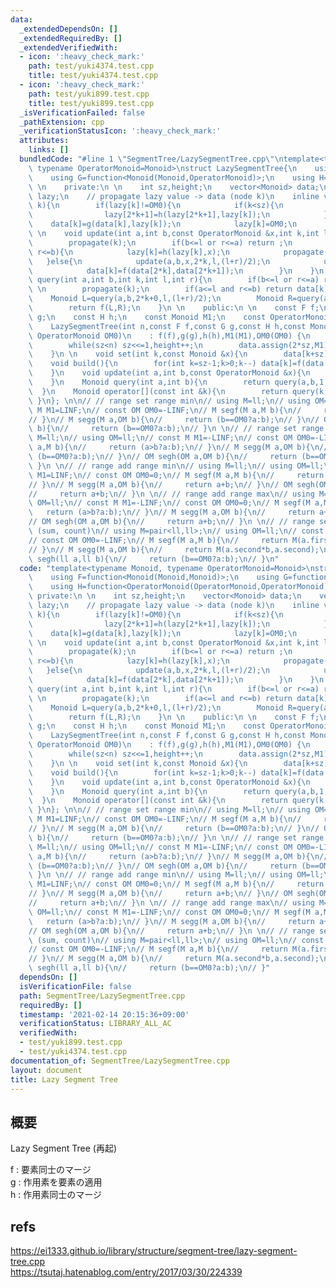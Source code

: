 ```yaml
---
data:
  _extendedDependsOn: []
  _extendedRequiredBy: []
  _extendedVerifiedWith:
  - icon: ':heavy_check_mark:'
    path: test/yuki4374.test.cpp
    title: test/yuki4374.test.cpp
  - icon: ':heavy_check_mark:'
    path: test/yuki899.test.cpp
    title: test/yuki899.test.cpp
  _isVerificationFailed: false
  _pathExtension: cpp
  _verificationStatusIcon: ':heavy_check_mark:'
  attributes:
    links: []
  bundledCode: "#line 1 \"SegmentTree/LazySegmentTree.cpp\"\ntemplate<typename Monoid,\
    \ typename OperatorMonoid=Monoid>\nstruct LazySegmentTree{\n    using F=function<Monoid(Monoid,Monoid)>;\n\
    \    using G=function<Monoid(Monoid,OperatorMonoid)>;\n    using H=function<OperatorMonoid(OperatorMonoid,OperatorMonoid)>;\n\
    \ \n    private:\n \n    int sz,height;\n    vector<Monoid> data;\n    vector<OperatorMonoid>\
    \ lazy;\n    // propagate lazy value -> data (node k)\n    inline void propagate(int\
    \ k){\n        if(lazy[k]!=OM0){\n            if(k<sz){\n                lazy[2*k+0]=h(lazy[2*k+0],lazy[k]);\n\
    \                lazy[2*k+1]=h(lazy[2*k+1],lazy[k]);\n            }\n        \
    \    data[k]=g(data[k],lazy[k]);\n            lazy[k]=OM0;\n        }\n    }\n\
    \ \n    void update(int a,int b,const OperatorMonoid &x,int k,int l,int r){\n\
    \        propagate(k);\n        if(b<=l or r<=a) return ;\n        if(a<=l and\
    \ r<=b){\n            lazy[k]=h(lazy[k],x);\n            propagate(k);\n     \
    \   }else{\n            update(a,b,x,2*k,l,(l+r)/2);\n            update(a,b,x,2*k+1,(l+r)/2,r);\n\
    \            data[k]=f(data[2*k],data[2*k+1]);\n        }\n    }\n \n    Monoid\
    \ query(int a,int b,int k,int l,int r){\n        if(b<=l or r<=a) return M1;\n\
    \ \n        propagate(k);\n        if(a<=l and r<=b) return data[k];\n \n    \
    \    Monoid L=query(a,b,2*k+0,l,(l+r)/2);\n        Monoid R=query(a,b,2*k+1,(l+r)/2,r);\n\
    \        return f(L,R);\n    }\n \n    public:\n \n    const F f;\n    const G\
    \ g;\n    const H h;\n    const Monoid M1;\n    const OperatorMonoid OM0;\n \n\
    \    LazySegmentTree(int n,const F f,const G g,const H h,const Monoid &M1,const\
    \ OperatorMonoid OM0)\n    : f(f),g(g),h(h),M1(M1),OM0(OM0) {\n        sz=1;height=0;\n\
    \        while(sz<n) sz<<=1,height++;\n        data.assign(2*sz,M1);lazy.assign(2*sz,OM0);\n\
    \    }\n \n    void set(int k,const Monoid &x){\n        data[k+sz]=x;\n    }\n\
    \    void build(){\n        for(int k=sz-1;k>0;k--) data[k]=f(data[2*k+0],data[2*k+1]);\n\
    \    }\n    void update(int a,int b,const OperatorMonoid &x){\n        update(a,b,x,1,0,sz);\n\
    \    }\n    Monoid query(int a,int b){\n        return query(a,b,1,0,sz);\n  \
    \  }\n    Monoid operator[](const int &k){\n        return query(k,k+1);\n   \
    \ }\n}; \n\n// // range set range min\n// using M=ll;\n// using OM=ll;\n// const\
    \ M M1=LINF;\n// const OM OM0=-LINF;\n// M segf(M a,M b){\n//     return (a<b?a:b);\n\
    // }\n// M segg(M a,OM b){\n//     return (b==OM0?a:b);\n// }\n// OM segh(OM a,OM\
    \ b){\n//     return (b==OM0?a:b);\n// }\n \n// // range set range max\n// using\
    \ M=ll;\n// using OM=ll;\n// const M M1=-LINF;\n// const OM OM0=-LINF;\n// M segf(M\
    \ a,M b){\n//     return (a>b?a:b);\n// }\n// M segg(M a,OM b){\n//     return\
    \ (b==OM0?a:b);\n// }\n// OM segh(OM a,OM b){\n//     return (b==OM0?a:b);\n//\
    \ }\n \n// // range add range min\n// using M=ll;\n// using OM=ll;\n// const M\
    \ M1=LINF;\n// const OM OM0=0;\n// M segf(M a,M b){\n//     return (a<b?a:b);\n\
    // }\n// M segg(M a,OM b){\n//     return a+b;\n// }\n// OM segh(OM a,OM b){\n\
    //     return a+b;\n// }\n \n// // range add range max\n// using M=ll;\n// using\
    \ OM=ll;\n// const M M1=-LINF;\n// const OM OM0=0;\n// M segf(M a,M b){\n//  \
    \   return (a>b?a:b);\n// }\n// M segg(M a,OM b){\n//     return a+b;\n// }\n\
    // OM segh(OM a,OM b){\n//     return a+b;\n// }\n \n// // range set range sum\
    \ (sum, count)\n// using M=pair<ll,ll>;\n// using OM=ll;\n// const M M1=M(0,0);\n\
    // const OM OM0=-LINF;\n// M segf(M a,M b){\n//     return M(a.first+b.first,a.second+b.second);\n\
    // }\n// M segg(M a,OM b){\n//     return M(a.second*b,a.second);\n// }\n// ll\
    \ segh(ll a,ll b){\n//     return (b==OM0?a:b);\n// }\n"
  code: "template<typename Monoid, typename OperatorMonoid=Monoid>\nstruct LazySegmentTree{\n\
    \    using F=function<Monoid(Monoid,Monoid)>;\n    using G=function<Monoid(Monoid,OperatorMonoid)>;\n\
    \    using H=function<OperatorMonoid(OperatorMonoid,OperatorMonoid)>;\n \n   \
    \ private:\n \n    int sz,height;\n    vector<Monoid> data;\n    vector<OperatorMonoid>\
    \ lazy;\n    // propagate lazy value -> data (node k)\n    inline void propagate(int\
    \ k){\n        if(lazy[k]!=OM0){\n            if(k<sz){\n                lazy[2*k+0]=h(lazy[2*k+0],lazy[k]);\n\
    \                lazy[2*k+1]=h(lazy[2*k+1],lazy[k]);\n            }\n        \
    \    data[k]=g(data[k],lazy[k]);\n            lazy[k]=OM0;\n        }\n    }\n\
    \ \n    void update(int a,int b,const OperatorMonoid &x,int k,int l,int r){\n\
    \        propagate(k);\n        if(b<=l or r<=a) return ;\n        if(a<=l and\
    \ r<=b){\n            lazy[k]=h(lazy[k],x);\n            propagate(k);\n     \
    \   }else{\n            update(a,b,x,2*k,l,(l+r)/2);\n            update(a,b,x,2*k+1,(l+r)/2,r);\n\
    \            data[k]=f(data[2*k],data[2*k+1]);\n        }\n    }\n \n    Monoid\
    \ query(int a,int b,int k,int l,int r){\n        if(b<=l or r<=a) return M1;\n\
    \ \n        propagate(k);\n        if(a<=l and r<=b) return data[k];\n \n    \
    \    Monoid L=query(a,b,2*k+0,l,(l+r)/2);\n        Monoid R=query(a,b,2*k+1,(l+r)/2,r);\n\
    \        return f(L,R);\n    }\n \n    public:\n \n    const F f;\n    const G\
    \ g;\n    const H h;\n    const Monoid M1;\n    const OperatorMonoid OM0;\n \n\
    \    LazySegmentTree(int n,const F f,const G g,const H h,const Monoid &M1,const\
    \ OperatorMonoid OM0)\n    : f(f),g(g),h(h),M1(M1),OM0(OM0) {\n        sz=1;height=0;\n\
    \        while(sz<n) sz<<=1,height++;\n        data.assign(2*sz,M1);lazy.assign(2*sz,OM0);\n\
    \    }\n \n    void set(int k,const Monoid &x){\n        data[k+sz]=x;\n    }\n\
    \    void build(){\n        for(int k=sz-1;k>0;k--) data[k]=f(data[2*k+0],data[2*k+1]);\n\
    \    }\n    void update(int a,int b,const OperatorMonoid &x){\n        update(a,b,x,1,0,sz);\n\
    \    }\n    Monoid query(int a,int b){\n        return query(a,b,1,0,sz);\n  \
    \  }\n    Monoid operator[](const int &k){\n        return query(k,k+1);\n   \
    \ }\n}; \n\n// // range set range min\n// using M=ll;\n// using OM=ll;\n// const\
    \ M M1=LINF;\n// const OM OM0=-LINF;\n// M segf(M a,M b){\n//     return (a<b?a:b);\n\
    // }\n// M segg(M a,OM b){\n//     return (b==OM0?a:b);\n// }\n// OM segh(OM a,OM\
    \ b){\n//     return (b==OM0?a:b);\n// }\n \n// // range set range max\n// using\
    \ M=ll;\n// using OM=ll;\n// const M M1=-LINF;\n// const OM OM0=-LINF;\n// M segf(M\
    \ a,M b){\n//     return (a>b?a:b);\n// }\n// M segg(M a,OM b){\n//     return\
    \ (b==OM0?a:b);\n// }\n// OM segh(OM a,OM b){\n//     return (b==OM0?a:b);\n//\
    \ }\n \n// // range add range min\n// using M=ll;\n// using OM=ll;\n// const M\
    \ M1=LINF;\n// const OM OM0=0;\n// M segf(M a,M b){\n//     return (a<b?a:b);\n\
    // }\n// M segg(M a,OM b){\n//     return a+b;\n// }\n// OM segh(OM a,OM b){\n\
    //     return a+b;\n// }\n \n// // range add range max\n// using M=ll;\n// using\
    \ OM=ll;\n// const M M1=-LINF;\n// const OM OM0=0;\n// M segf(M a,M b){\n//  \
    \   return (a>b?a:b);\n// }\n// M segg(M a,OM b){\n//     return a+b;\n// }\n\
    // OM segh(OM a,OM b){\n//     return a+b;\n// }\n \n// // range set range sum\
    \ (sum, count)\n// using M=pair<ll,ll>;\n// using OM=ll;\n// const M M1=M(0,0);\n\
    // const OM OM0=-LINF;\n// M segf(M a,M b){\n//     return M(a.first+b.first,a.second+b.second);\n\
    // }\n// M segg(M a,OM b){\n//     return M(a.second*b,a.second);\n// }\n// ll\
    \ segh(ll a,ll b){\n//     return (b==OM0?a:b);\n// }"
  dependsOn: []
  isVerificationFile: false
  path: SegmentTree/LazySegmentTree.cpp
  requiredBy: []
  timestamp: '2021-02-14 20:15:36+09:00'
  verificationStatus: LIBRARY_ALL_AC
  verifiedWith:
  - test/yuki899.test.cpp
  - test/yuki4374.test.cpp
documentation_of: SegmentTree/LazySegmentTree.cpp
layout: document
title: Lazy Segment Tree
---
```


## 概要  
Lazy Segment Tree (再起)

f : 要素同士のマージ  
g : 作用素を要素の適用  
h : 作用素同士のマージ  

## refs  
https://ei1333.github.io/library/structure/segment-tree/lazy-segment-tree.cpp  
https://tsutaj.hatenablog.com/entry/2017/03/30/224339  
